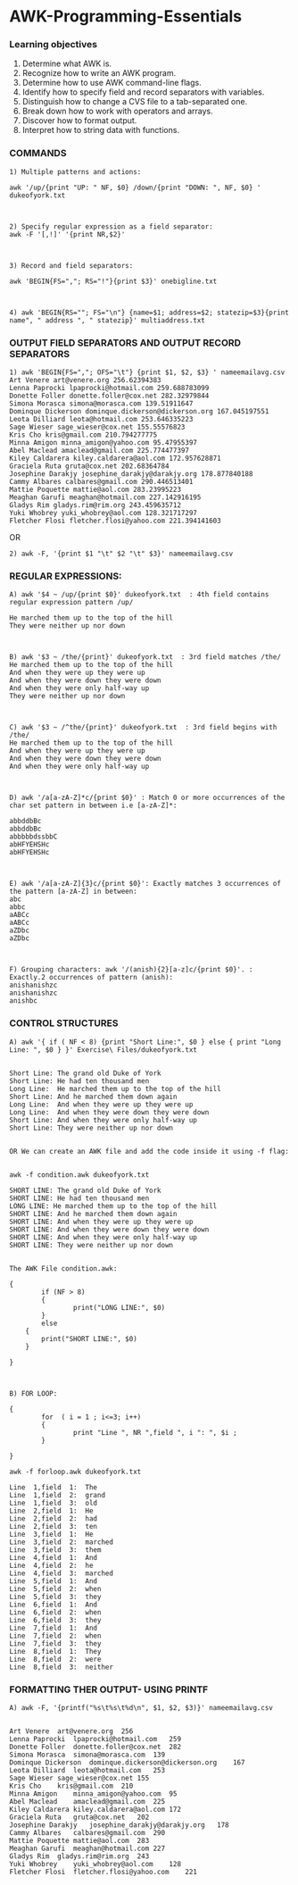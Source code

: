 # AWK-Programming-Essentials


### Learning objectives

1. Determine what AWK is.
2. Recognize how to write an AWK program.
3. Determine how to use AWK command-line flags.
4. Identify how to specify field and record separators with variables.
5. Distinguish how to change a CVS file to a tab-separated one.
6. Break down how to work with operators and arrays.
7. Discover how to format output.
8. Interpret how to string data with functions.




### COMMANDS



	1) Multiple patterns and actions:
	
    awk '/up/{print "UP: " NF, $0} /down/{print "DOWN: ", NF, $0} ' dukeofyork.txt


	
	2) Specify regular expression as a field separator:
    awk -F '[,!]' '{print NR,$2}'
    
    
    
	3) Record and field separators:
	
  	awk 'BEGIN{FS=","; RS="!"}{print $3}' onebigline.txt 



	4) awk 'BEGIN{RS=""; FS="\n"} {name=$1; address=$2; statezip=$3}{print name", " address ", " statezip}' multiaddress.txt 




### OUTPUT FIELD SEPARATORS AND OUTPUT RECORD SEPARATORS


	1) awk 'BEGIN{FS=","; OFS="\t"} {print $1, $2, $3} ' nameemailavg.csv
	Art Venere art@venere.org 256.62394383
	Lenna Paprocki lpaprocki@hotmail.com 259.688783099
	Donette Foller donette.foller@cox.net 282.32979844
	Simona Morasca simona@morasca.com 139.51911647
	Dominque Dickerson dominque.dickerson@dickerson.org 167.045197551
	Leota Dilliard leota@hotmail.com 253.646335223
	Sage Wieser sage_wieser@cox.net 155.55576823
	Kris Cho kris@gmail.com 210.794277775
	Minna Amigon minna_amigon@yahoo.com 95.47955397
	Abel Maclead amaclead@gmail.com 225.774477397
	Kiley Caldarera kiley.caldarera@aol.com 172.957628871
	Graciela Ruta gruta@cox.net 202.68364784
	Josephine Darakjy josephine_darakjy@darakjy.org 178.877840188
	Cammy Albares calbares@gmail.com 290.446513401
	Mattie Poquette mattie@aol.com 283.23995223
	Meaghan Garufi meaghan@hotmail.com 227.142916195
	Gladys Rim gladys.rim@rim.org 243.459635712
	Yuki Whobrey yuki_whobrey@aol.com 128.321717297
	Fletcher Flosi fletcher.flosi@yahoo.com 221.394141603


OR 

	2) awk -F, '{print $1 "\t" $2 "\t" $3}' nameemailavg.csv 



 ### REGULAR EXPRESSIONS:


	A) awk '$4 ~ /up/{print $0}' dukeofyork.txt  : 4th field contains regular expression pattern /up/

	He marched them up to the top of the hill
	They were neither up nor down



	B) awk '$3 ~ /the/{print}' dukeofyork.txt  : 3rd field matches /the/
	He marched them up to the top of the hill
	And when they were up they were up
	And when they were down they were down
	And when they were only half-way up
	They were neither up nor down



	C) awk '$3 ~ /^the/{print}' dukeofyork.txt  : 3rd field begins with /the/
	He marched them up to the top of the hill
	And when they were up they were up
	And when they were down they were down
	And when they were only half-way up
	
	
	
	D) awk '/a[a-zA-Z]*c/{print $0}' : Match 0 or more occurrences of the char set pattern in between i.e [a-zA-Z]*:

	abbddbBc
	abbddbBc
	abbbbbdssbbC
	abHFYEHSHc
	abHFYEHSHc



	E) awk '/a[a-zA-Z]{3}c/{print $0}': Exactly matches 3 occurrences of the pattern [a-zA-Z] in between:
	abc
	abbc
	aABCc
	aABCc
	aZDbc
	aZDbc
	
	
	
	F) Grouping characters: awk '/(anish){2}[a-z]c/{print $0}'. : Exactly.2 occurrences of pattern (anish):
	anishanishzc
	anishanishzc
	anishbc





### CONTROL STRUCTURES



	A) awk '{ if ( NF < 8) {print "Short Line:", $0 } else { print "Long Line: ", $0 } }' Exercise\ Files/dukeofyork.txt 
	
	
	Short Line: The grand old Duke of York
	Short Line: He had ten thousand men
	Long Line:  He marched them up to the top of the hill
	Short Line: And he marched them down again
	Long Line:  And when they were up they were up
	Long Line:  And when they were down they were down
	Short Line: And when they were only half-way up
	Short Line: They were neither up nor down


	OR We can create an AWK file and add the code inside it using -f flag:
	
	
	awk -f condition.awk dukeofyork.txt 
	
	SHORT LINE: The grand old Duke of York
	SHORT LINE: He had ten thousand men
	LONG LINE: He marched them up to the top of the hill
	SHORT LINE: And he marched them down again
	SHORT LINE: And when they were up they were up
	SHORT LINE: And when they were down they were down
	SHORT LINE: And when they were only half-way up
	SHORT LINE: They were neither up nor down
	

	The AWK File condition.awk:

	{
        	if (NF > 8)
       	 	{	
                	print("LONG LINE:", $0)
        	}
        	else
		{
			print("SHORT LINE:", $0)
		}

	}



	B) FOR LOOP:
	
	{
	        for  ( i = 1 ; i<=3; i++)
	        {
	                print "Line ", NR ",field ", i ": ", $i ;
	        }
	
	}
	
	awk -f forloop.awk dukeofyork.txt 
	
	Line  1,field  1:  The
	Line  1,field  2:  grand
	Line  1,field  3:  old
	Line  2,field  1:  He
	Line  2,field  2:  had
	Line  2,field  3:  ten
	Line  3,field  1:  He
	Line  3,field  2:  marched
	Line  3,field  3:  them
	Line  4,field  1:  And
	Line  4,field  2:  he
	Line  4,field  3:  marched
	Line  5,field  1:  And
	Line  5,field  2:  when
	Line  5,field  3:  they
	Line  6,field  1:  And
	Line  6,field  2:  when
	Line  6,field  3:  they
	Line  7,field  1:  And
	Line  7,field  2:  when
	Line  7,field  3:  they
	Line  8,field  1:  They
	Line  8,field  2:  were
	Line  8,field  3:  neither
	
	
### FORMATTING THER OUTPUT- USING PRINTF

	A) awk -F, '{printf("%s\t%s\t%d\n", $1, $2, $3)}' nameemailavg.csv


	Art Venere	art@venere.org	256
	Lenna Paprocki	lpaprocki@hotmail.com	259
	Donette Foller	donette.foller@cox.net	282
	Simona Morasca	simona@morasca.com	139
	Dominque Dickerson	dominque.dickerson@dickerson.org	167
	Leota Dilliard	leota@hotmail.com	253
	Sage Wieser	sage_wieser@cox.net	155
	Kris Cho	kris@gmail.com	210
	Minna Amigon	minna_amigon@yahoo.com	95
	Abel Maclead	amaclead@gmail.com	225
	Kiley Caldarera	kiley.caldarera@aol.com	172
	Graciela Ruta	gruta@cox.net	202
	Josephine Darakjy	josephine_darakjy@darakjy.org	178
	Cammy Albares	calbares@gmail.com	290
	Mattie Poquette	mattie@aol.com	283
	Meaghan Garufi	meaghan@hotmail.com	227
	Gladys Rim	gladys.rim@rim.org	243
	Yuki Whobrey	yuki_whobrey@aol.com	128
	Fletcher Flosi	fletcher.flosi@yahoo.com	221
